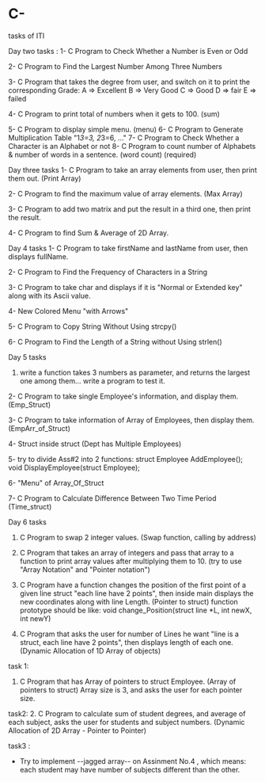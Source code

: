 # C-
tasks of ITI

Day two tasks :
1- C Program to Check Whether a Number is Even or Odd

2- C Program to Find the Largest Number Among Three Numbers

3- C Program that takes the degree from user, and switch on it to print the corresponding Grade:
A => Excellent
B => Very Good
C => Good
D => fair
E => failed

4- C Program to print total of numbers when it gets to 100. (sum)

5- C Program to display simple menu. (menu)
6- C Program to Generate Multiplication Table "1*3=3, 2*3=6, ..."
7- C Program to Check Whether a Character is an Alphabet or not
8- C Program to count number of Alphabets & number of words in a sentence. (word count) (required)

Day three tasks
1- C Program to take an array elements from user, then print them out. (Print Array)

2- C Program to find the maximum value of array elements. (Max Array)

3- C Program to add two matrix and put the result in a third one, then print the result.

4- C Program to find Sum & Average of 2D Array.

Day 4 tasks 
1- C Program to take firstName and lastName from user, then displays fullName.

2- C Program to Find the Frequency of Characters in a String

3- C Program to take char and displays if it is "Normal or Extended key" along with its Ascii value.
 
4- New Colored Menu "with Arrows"

5- C Program to Copy String Without Using strcpy()

6- C Program to Find the Length of a String without Using strlen()

Day 5 tasks
1. write a function takes 3 numbers as parameter, and returns the largest one among them... write a program to test it.

2- C Program to take single Employee's information, and display them. (Emp_Struct)

3- C Program to take information of Array of Employees, then display them. (EmpArr_of_Struct)

4- Struct inside struct (Dept has Multiple Employees)

5- try to divide Ass#2 into 2 functions: 
	struct Employee AddEmployee();
	void DisplayEmployee(struct Employee); 

6- "Menu" of Array_Of_Struct

7- C Program to Calculate Difference Between Two Time Period (Time_struct)


Day 6 tasks
1. C Program to swap 2 integer values. (Swap function, calling by address)


2. C Program that takes an array of integers and pass that array to a function to print array values after multiplying them to 10. 
	(try to use "Array Notation" and "Pointer notation")

3. C Program have a function changes the position of the first point of a given line struct "each line have 2 points", 
	then inside main displays the new coordinates along with line Length. (Pointer to struct)
   	function prototype should be like: 
		void change_Position(struct line *L, int newX, int newY)

4. C Program that asks the user for number of Lines he want "line is a struct, each line have 2 points", 
	then displays length of each one.(Dynamic Allocation of 1D Array of objects)
	
task 1:	
1. C Program that has Array of pointers to struct Employee. (Array of pointers to struct)
	Array size is 3, and asks the user for each pointer size.

task2:
2. C Program to calculate sum of student degrees, and average of each subject, asks the user for
	students and subject numbers. (Dynamic Allocation of 2D Array - Pointer to Pointer)

task3 :

- Try to implement --jagged array-- on Assinment No.4 , which means:
 each student may have number of subjects different than the other. 
